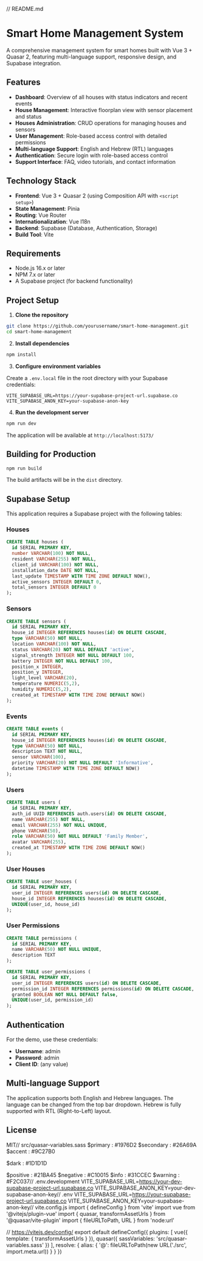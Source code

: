// README.md

# Smart Home Management System

A comprehensive management system for smart homes built with Vue 3 + Quasar 2, featuring multi-language support, responsive design, and Supabase integration.

## Features

- **Dashboard**: Overview of all houses with status indicators and recent events
- **House Management**: Interactive floorplan view with sensor placement and status
- **Houses Administration**: CRUD operations for managing houses and sensors
- **User Management**: Role-based access control with detailed permissions
- **Multi-language Support**: English and Hebrew (RTL) languages
- **Authentication**: Secure login with role-based access control
- **Support Interface**: FAQ, video tutorials, and contact information

## Technology Stack

- **Frontend**: Vue 3 + Quasar 2 (using Composition API with `<script setup>`)
- **State Management**: Pinia
- **Routing**: Vue Router
- **Internationalization**: Vue I18n
- **Backend**: Supabase (Database, Authentication, Storage)
- **Build Tool**: Vite

## Requirements

- Node.js 16.x or later
- NPM 7.x or later
- A Supabase project (for backend functionality)

## Project Setup

1. **Clone the repository**

```bash
git clone https://github.com/yourusername/smart-home-management.git
cd smart-home-management
```

2. **Install dependencies**

```bash
npm install
```

3. **Configure environment variables**

Create a `.env.local` file in the root directory with your Supabase credentials:

```
VITE_SUPABASE_URL=https://your-supabase-project-url.supabase.co
VITE_SUPABASE_ANON_KEY=your-supabase-anon-key
```

4. **Run the development server**

```bash
npm run dev
```

The application will be available at `http://localhost:5173/`

## Building for Production

```bash
npm run build
```

The build artifacts will be in the `dist` directory.

## Supabase Setup

This application requires a Supabase project with the following tables:

### Houses

```sql
CREATE TABLE houses (
  id SERIAL PRIMARY KEY,
  number VARCHAR(100) NOT NULL,
  resident VARCHAR(255) NOT NULL,
  client_id VARCHAR(100) NOT NULL,
  installation_date DATE NOT NULL,
  last_update TIMESTAMP WITH TIME ZONE DEFAULT NOW(),
  active_sensors INTEGER DEFAULT 0,
  total_sensors INTEGER DEFAULT 0
);
```

### Sensors

```sql
CREATE TABLE sensors (
  id SERIAL PRIMARY KEY,
  house_id INTEGER REFERENCES houses(id) ON DELETE CASCADE,
  type VARCHAR(50) NOT NULL,
  location VARCHAR(100) NOT NULL,
  status VARCHAR(20) NOT NULL DEFAULT 'active',
  signal_strength INTEGER NOT NULL DEFAULT 100,
  battery INTEGER NOT NULL DEFAULT 100,
  position_x INTEGER,
  position_y INTEGER,
  light_level VARCHAR(20),
  temperature NUMERIC(5,2),
  humidity NUMERIC(5,2),
  created_at TIMESTAMP WITH TIME ZONE DEFAULT NOW()
);
```

### Events

```sql
CREATE TABLE events (
  id SERIAL PRIMARY KEY,
  house_id INTEGER REFERENCES houses(id) ON DELETE CASCADE,
  type VARCHAR(50) NOT NULL,
  description TEXT NOT NULL,
  sensor VARCHAR(100),
  priority VARCHAR(20) NOT NULL DEFAULT 'Informative',
  datetime TIMESTAMP WITH TIME ZONE DEFAULT NOW()
);
```

### Users

```sql
CREATE TABLE users (
  id SERIAL PRIMARY KEY,
  auth_id UUID REFERENCES auth.users(id) ON DELETE CASCADE,
  name VARCHAR(255) NOT NULL,
  email VARCHAR(255) NOT NULL UNIQUE,
  phone VARCHAR(50),
  role VARCHAR(50) NOT NULL DEFAULT 'Family Member',
  avatar VARCHAR(255),
  created_at TIMESTAMP WITH TIME ZONE DEFAULT NOW()
);
```

### User Houses

```sql
CREATE TABLE user_houses (
  id SERIAL PRIMARY KEY,
  user_id INTEGER REFERENCES users(id) ON DELETE CASCADE,
  house_id INTEGER REFERENCES houses(id) ON DELETE CASCADE,
  UNIQUE(user_id, house_id)
);
```

### User Permissions

```sql
CREATE TABLE permissions (
  id SERIAL PRIMARY KEY,
  name VARCHAR(50) NOT NULL UNIQUE,
  description TEXT
);

CREATE TABLE user_permissions (
  id SERIAL PRIMARY KEY,
  user_id INTEGER REFERENCES users(id) ON DELETE CASCADE,
  permission_id INTEGER REFERENCES permissions(id) ON DELETE CASCADE,
  granted BOOLEAN NOT NULL DEFAULT false,
  UNIQUE(user_id, permission_id)
);
```

## Authentication

For the demo, use these credentials:

- **Username**: admin
- **Password**: admin
- **Client ID**: (any value)

## Multi-language Support

The application supports both English and Hebrew languages. The language can be changed from the top bar dropdown. Hebrew is fully supported with RTL (Right-to-Left) layout.

## License

MIT// src/quasar-variables.sass
$primary   : #1976D2
$secondary : #26A69A
$accent : #9C27B0

$dark : #1D1D1D

$positive  : #21BA45
$negative : #C10015
$info      : #31CCEC
$warning : #F2C037// .env.development
VITE_SUPABASE_URL=https://your-dev-supabase-project-url.supabase.co
VITE_SUPABASE_ANON_KEY=your-dev-supabase-anon-key// .env
VITE_SUPABASE_URL=https://your-supabase-project-url.supabase.co
VITE_SUPABASE_ANON_KEY=your-supabase-anon-key// vite.config.js
import { defineConfig } from 'vite'
import vue from '@vitejs/plugin-vue'
import { quasar, transformAssetUrls } from '@quasar/vite-plugin'
import { fileURLToPath, URL } from 'node:url'

// https://vitejs.dev/config/
export default defineConfig({
plugins: [
vue({
template: { transformAssetUrls }
}),
quasar({
sassVariables: 'src/quasar-variables.sass'
})
],
resolve: {
alias: {
'@': fileURLToPath(new URL('./src', import.meta.url))
}
}
})
